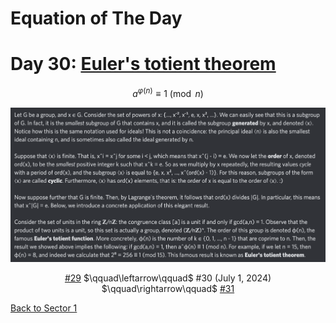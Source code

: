 # Equation of The Day

# Day 30: [Euler's totient theorem](https://en.wikipedia.org/wiki/Euler%27s_theorem)

$$a^{\varphi(n)}\equiv1\pmod n$$

<picture><img alt="Day 30" src="0030.png"></picture>

<center><a href="0029.html">#29</a> $\qquad\leftarrow\qquad$ #30 (July 1, 2024) $\qquad\rightarrow\qquad$ <a href="0031.html">#31</a></center>

[Back to Sector 1](../0-63.md)

<script src="https://utteranc.es/client.js" repo="12AbBa/eotd" issue-term="pathname" theme="github-light" crossorigin="anonymous" async> </script>